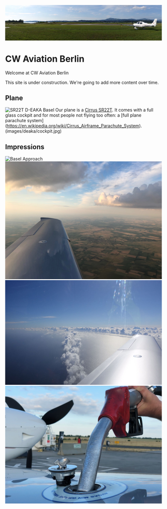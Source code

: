![Panorama Wangen](images/deaka/pano-wangen.jpg)

# CW Aviation Berlin

Welcome at CW Aviation Berlin

This site is under construction. We're going to add more content over time.

## Plane

![SR22T D-EAKA Basel](images/deaka/mood-basel.jpg)
Our plane is a [Cirrus SR22T](https://cirrusaircraft.com/aircraft/sr22t/). It comes with a full glass cockpit and for most people not flying too often: a [full plane parachute system] (https://en.wikipedia.org/wiki/Cirrus_Airframe_Parachute_System).
(images/deaka/cockpit.jpg)

## Impressions

![Basel Approach](images/deaka/basel-approach.jpg)
![Flying](images/deaka/mood-flying.jpg)
![Flying](images/deaka/mood-sea.jpg)
![Flying](images/deaka/refuel-1.jpg)